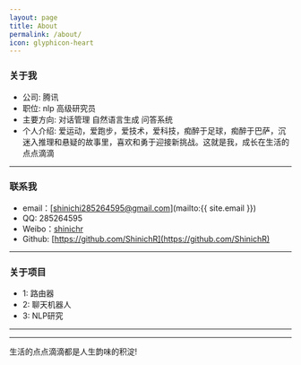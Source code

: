 ```yaml
---
layout: page
title: About
permalink: /about/
icon: glyphicon-heart
---
```


### 关于我
* 公司: 腾讯
* 职位: nlp 高级研究员
* 主要方向: 对话管理 自然语言生成 问答系统
* 个人介绍: 爱运动，爱跑步，爱技术，爱科技，痴醉于足球，痴醉于巴萨，沉迷入推理和悬疑的故事里，喜欢和勇于迎接新挑战。这就是我，成长在生活的点点滴滴

---

### 联系我

* email：[shinichi285264595@gmail.com](mailto:{{ site.email }})
* QQ:    285264595
* Weibo：[shinichr](http://weibo.com/shinichr)
*  Github: [https://github.com/ShinichR](https://github.com/ShinichR)

---

### 关于项目   
* 1: 路由器
* 2: 聊天机器人
* 3: NLP研究


---


---

生活的点点滴滴都是人生韵味的积淀!
